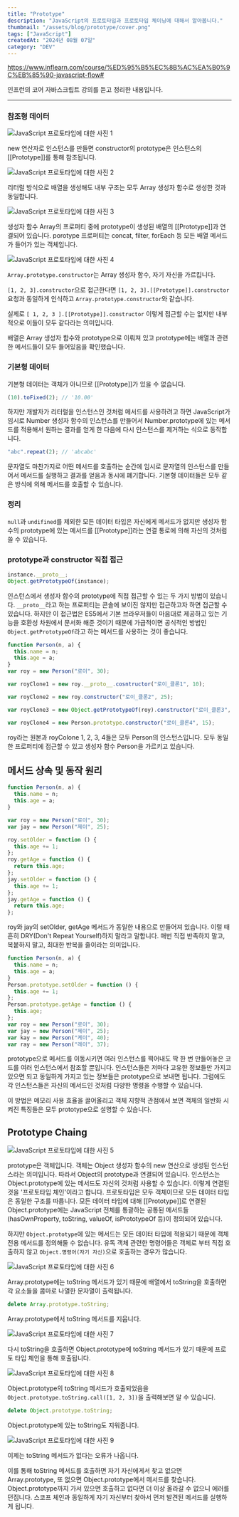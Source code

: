 ```yaml
---
title: "Prototype"
description: "JavaScript의 프로토타입과 프로토타입 체이닝에 대해서 알아봅니다."
thumbnail: "/assets/blog/prototype/cover.png"
tags: ["JavaScript"]
createdAt: "2024년 08월 07일"
category: "DEV"
---
```


https://www.inflearn.com/course/%ED%95%B5%EC%8B%AC%EA%B0%9C%EB%85%90-javascript-flow#

인프런의 코어 자바스크립트 강의를 듣고 정리한 내용입니다.

---

### 참조형 데이터

![JavaScript 프로토타입에 대한 사진 1](/assets/blog/prototype/1.png)

new 연산자로 인스턴스를 만들면 constructor의 prototype은 인스턴스의 [[Prototype]]를 통해 참조됩니다.

![JavaScript 프로토타입에 대한 사진 2](/assets/blog/prototype/2.png)

리터럴 방식으로 배열을 생성해도 내부 구조는 모두 Array 생성자 함수로 생성한 것과 동일합니다.

![JavaScript 프로토타입에 대한 사진 3](/assets/blog/prototype/3.png)

생성자 함수 Array의 프로퍼티 중에 prototype이 생성된 배열의 [[Prototype]]과 연결되어 있습니다.
porotype 프로퍼티는 concat, filter, forEach 등 모든 배열 메서드가 들어가 있는 객체입니다.

![JavaScript 프로토타입에 대한 사진 4](/assets/blog/prototype/4.png)

`Array.prototype.constructor`는 Array 생성자 함수, 자기 자신을 가르킵니다.

`[1, 2, 3].constructor`으로 접근한다면 `[1, 2, 3].[[Prototype]].constructor` 요청과 동일하게 인식하고 `Array.prototype.constructor`와 같습니다.

실제로 `[ 1, 2, 3 ].[[Prototype]].constructor` 이렇게 접근할 수는 없지만 내부적으로 이들이 모두 같다라는 의미입니다.

배열은 Array 생성자 함수와 prototype으로 이뤄져 있고 prototype에는 배열과 관련한 메서드들이 모두 들어있음을 확인했습니다.

### 기본형 데이터

기본형 데이터는 객체가 아니므로 [[Prototype]]가 있을 수 없습니다.

```js
(10).toFixed(2); // '10.00'
```

하지만 개발자가 리터럴을 인스턴스인 것처럼 메서드를 사용하려고 하면 JavaScript가 임시로 Number 생성자 함수의 인스턴스를 만들어서 Number.prototype에 있는 메서드를 적용해서 원하는 결과를 얻게 한 다음에 다시 인스턴스를 제거하는 식으로 동작합니다.

```js
"abc".repeat(2); // 'abcabc'
```

문자열도 마찬가지로 어떤 메서드를 호출하는 순간에 임시로 문자열의 인스턴스를 만들어서 메서드를 실행하고 결과를 얻음과 동시에 폐기합니다.
기본형 데이터들은 모두 같은 방식에 의해 메서드를 호출할 수 있습니다.

### 정리

`null`과 `undifined`를 제외한 모든 데이터 타입은 자신에게 메서드가 없지만 생성자 함수의 prototype에 있는 메서드를 [[Prototype]]라는 연결 통로에 의해 자신의 것처럼 쓸 수 있습니다.

### prototype과 constructor 직접 접근

```js
instance.__proto__;
Object.getPrototypeOf(instance);
```

인스턴스에서 생성자 함수의 prototype에 직접 접근할 수 있는 두 가지 방법이 있습니다.
`__proto__`라고 하는 프로퍼티는 콘솔에 보이진 않지만 접근하고자 하면 접근할 수 있습니다.
하지만 이 접근법은 ES5에서 기본 브라우저들이 마음대로 제공하고 있는 기능을 호환성 차원에서 문서화 해준 것이기 때문에 가급적이면 공식적인 방법인 `Object.getPrototypeOf`라고 하는 메서드를 사용하는 것이 좋습니다.

```js
function Person(n, a) {
  this.name = n;
  this.age = a;
}
var roy = new Person("로이", 30);

var royClone1 = new roy.__proto__.cosntructor("로이_클론1", 10);

var royClone2 = new roy.constructor("로이_클론2", 25);

var royClone3 = new Object.getPrototypeOf(roy).constructor("로이_클론3", 20);

var royClone4 = new Person.prototype.constructor("로이_클론4", 15);
```

roy라는 원본과 royColone 1, 2, 3, 4들은 모두 Person의 인스턴스입니다.
모두 동일한 프로퍼티에 접근할 수 있고 생성자 함수 Person을 가르키고 있습니다.

## 메서드 상속 및 동작 원리

```js
function Person(n, a) {
  this.name = n;
  this.age = a;
}

var roy = new Person("로이", 30);
var jay = new Person("제이", 25);

roy.setOlder = function () {
  this.age += 1;
};
roy.getAge = function () {
  return this.age;
};
jay.setOlder = function () {
  this.age += 1;
};
jay.getAge = function () {
  return this.age;
};
```

roy와 jay의 setOlder, getAge 메서드가 동일한 내용으로 만들어져 있습니다.
이럴 때 흔히 DRY(Don't Repeat Yourself)하지 말라고 말합니다.
매번 직접 반족하지 말고, 복붙하지 말고, 최대한 반복을 줄이라는 의미입니다.

```js
function Person(n, a) {
  this.name = n;
  this.age = a;
}
Person.prototype.setOlder = function () {
  this.age += 1;
};
Person.prototype.getAge = function () {
  this.age;
};
var roy = new Person("로이", 30);
var jay = new Person("제이", 25);
var kay = new Person("케이", 40);
var ray = new Person("레이", 37);
```

prototype으로 메서드를 이동시키면 여러 인스턴스를 찍어내도 딱 한 번 만들어놓은 코드를 여러 인스턴스에서 참조할 뿐입니다.
인스턴스들은 저마다 고유한 정보들만 가지고 있으면 되고 동일하게 가지고 있는 정보들은 prototype으로 보내면 됩니다.
그럼에도 각 인스턴스들은 자신의 메서드인 것처럼 다양한 명령을 수행할 수 있습니다.

이 방법은 메모리 사용 효율을 끌어올리고 객체 지향적 관점에서 보면 객체의 일반화 시켜진 특징들은 모두 prototype으로 설명할 수 있습니다.

## Prototype Chaing

![JavaScript 프로토타입에 대한 사진 5](/assets/blog/prototype/5.png)

prototype은 객체입니다.
객체는 Object 생성자 함수의 new 연산으로 생성된 인스턴스라는 의미입니다.
따라서 Object의 prototype과 연결되어 있습니다.
인스턴스는 Object.prototype에 있는 메서드도 자신의 것처럼 사용할 수 있습니다.
이렇게 연결된 것을 '프로토타입 체인'이라고 합니다.
프로토타입은 모두 객체이므로 모든 데이터 타입은 동일한 구조를 따릅니다.
모든 데이터 타입에 대해 [[Prototype]]로 연결된 Object.prototype에는 JavaScript 전체를 통괄하는 공통된 메서드들(hasOwnProperty, toString, valueOf, isPrototypeOf 등)이 정의되어 있습니다.

하지만 `Object.prototype`에 있는 메서드는 모든 데이터 타입에 적용되기 때문에 객체 전용 메서드를 정의해둘 수 없습니다.
유독 객체 관련한 명령어들은 객체로 부터 직접 호출하지 않고 `Object.명령어(자기 자신)`으로 호출하는 경우가 많습니다.

![JavaScript 프로토타입에 대한 사진 6](/assets/blog/prototype/6.png)

Array.prototype에는 toString 메서드가 있기 때문에 배열에서 toString을 호출하면 각 요소들을 콤마로 나열한 문자열이 출력됩니다.

```js
delete Array.prototype.toString;
```

Array.prototype에서 toString 메서드를 지웁니다.

![JavaScript 프로토타입에 대한 사진 7](/assets/blog/prototype/7.png)

다시 toString을 호출하면 Object.prototype에 toString 메서드가 있기 때문에 프로토 타입 체인을 통해 호출됩니다.

![JavaScript 프로토타입에 대한 사진 8](/assets/blog/prototype/8.png)

Object.prototype의 toString 메서드가 호출되었음을 `Object.prototype.toString.call([1, 2, 3])`을 출력해보면 알 수 있습니다.

```js
delete Object.prototype.toString;
```

Object.prototype에 있는 toString도 지워줍니다.

![JavaScript 프로토타입에 대한 사진 9](/assets/blog/prototype/9.png)

이제는 toString 메서드가 없다는 오류가 나옵니다.

이를 통해 toString 메서드를 호출하면 자기 자신에게서 찾고 없으면 Array.prototype, 또 없으면 Object.prototype에서 메서드를 찾습니다.
Object.prototype까지 가서 있으면 호출하고 없다면 더 이상 올라갈 수 없으니 에러를 던집니다.
스코프 체인과 동일하게 자기 자신부터 찾아서 먼저 발견된 메서드를 실행하게 됩니다.
